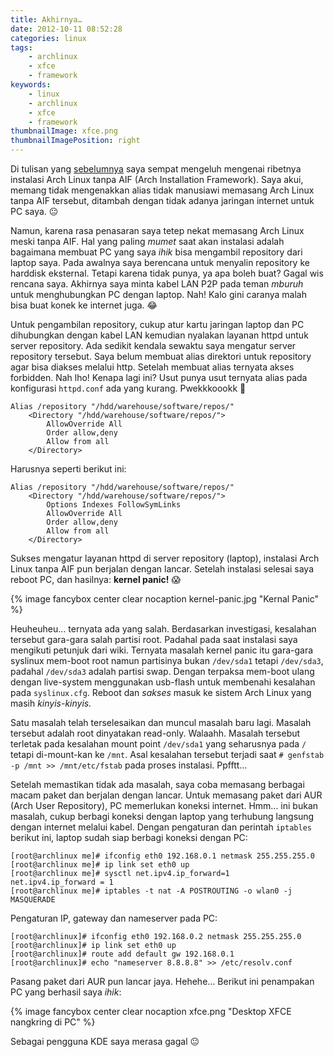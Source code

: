 ```yaml
---
title: Akhirnya…
date: 2012-10-11 08:52:28
categories: linux
tags:
    - archlinux
    - xfce
    - framework
keywords:
    - linux
    - archlinux
    - xfce
    - framework
thumbnailImage: xfce.png
thumbnailImagePosition: right
---
```


Di tulisan yang [sebelumnya](https://go2n.github.io/2012/10/10/tidak-ada-lagi-aif/) saya sempat mengeluh mengenai ribetnya instalasi Arch Linux tanpa AIF (Arch Installation Framework). Saya akui, memang tidak mengenakkan alias tidak manusiawi memasang Arch Linux tanpa AIF tersebut, ditambah dengan tidak adanya jaringan internet untuk PC saya. 😐
<!-- more -->

Namun, karena rasa penasaran saya tetep nekat memasang Arch Linux meski tanpa AIF. Hal yang paling *mumet* saat akan instalasi adalah bagaimana membuat PC yang saya *ihik* bisa mengambil repository dari laptop saya. Pada awalnya saya berencana untuk menyalin repository ke harddisk eksternal. Tetapi karena tidak punya, ya apa boleh buat? Gagal wis rencana saya. Akhirnya saya minta kabel LAN P2P pada teman *mburuh* untuk menghubungkan PC dengan laptop. Nah! Kalo gini caranya malah bisa buat konek ke internet juga. 😂

Untuk pengambilan repository, cukup atur kartu jaringan laptop dan PC dihubungkan dengan kabel LAN kemudian nyalakan layanan httpd untuk server repository. Ada sedikit kendala sewaktu saya mengatur server repository tersebut. Saya belum membuat alias direktori untuk repository agar bisa diakses melalui http. Setelah membuat alias ternyata akses forbidden. Nah lho! Kenapa lagi ini? Usut punya usut ternyata alias pada konfigurasi `httpd.conf` ada yang kurang. Pwekkkoookk 🤣

```
Alias /repository "/hdd/warehouse/software/repos/"
    <Directory "/hdd/warehouse/software/repos/">
        AllowOverride All
        Order allow,deny
        Allow from all
    </Directory>
```

Harusnya seperti berikut ini:

```
Alias /repository "/hdd/warehouse/software/repos/"
    <Directory "/hdd/warehouse/software/repos/">
        Options Indexes FollowSymLinks
        AllowOverride All
        Order allow,deny
        Allow from all
    </Directory>
```

Sukses mengatur layanan httpd di server repository (laptop), instalasi Arch Linux tanpa AIF pun berjalan dengan lancar. Setelah instalasi selesai saya reboot PC, dan hasilnya: **kernel panic!** 😱

{% image fancybox center clear nocaption kernel-panic.jpg "Kernal Panic" %}

Heuheuheu… ternyata ada yang salah. Berdasarkan investigasi, kesalahan tersebut gara-gara salah partisi root. Padahal pada saat instalasi saya mengikuti petunjuk dari wiki. Ternyata masalah kernel panic itu gara-gara syslinux mem-boot root namun partisinya bukan `/dev/sda1` tetapi `/dev/sda3`, padahal `/dev/sda3` adalah partisi swap. Dengan terpaksa mem-boot ulang dengan live-system menggunakan usb-flash untuk membenahi kesalahan pada `syslinux.cfg`. Reboot dan *sakses* masuk ke sistem Arch Linux yang masih *kinyis-kinyis.*

Satu masalah telah terselesaikan dan muncul masalah baru lagi. Masalah tersebut adalah root dinyatakan read-only. Walaahh. Masalah tersebut terletak pada kesalahan mount point `/dev/sda1` yang seharusnya pada `/` tetapi di-mount-kan ke `/mnt`. Asal kesalahan tersebut terjadi saat `# genfstab -p /mnt >> /mnt/etc/fstab` pada proses instalasi. Ppfftt…

Setelah memastikan tidak ada masalah, saya coba memasang berbagai macam paket dan berjalan dengan lancar. Untuk memasang paket dari AUR (Arch User Repository), PC memerlukan koneksi internet. Hmm… ini bukan masalah, cukup berbagi koneksi dengan laptop yang terhubung langsung dengan internet melalui kabel. Dengan pengaturan dan perintah `iptables` berikut ini, laptop sudah siap berbagi koneksi dengan PC:

```
[root@archlinux me]# ifconfig eth0 192.168.0.1 netmask 255.255.255.0
[root@archlinux me]# ip link set eth0 up
[root@archlinux me]# sysctl net.ipv4.ip_forward=1
net.ipv4.ip_forward = 1
[root@archlinux me]# iptables -t nat -A POSTROUTING -o wlan0 -j MASQUERADE
```

Pengaturan IP, gateway dan nameserver pada PC:

```shell
[root@archlinux]# ifconfig eth0 192.168.0.2 netmask 255.255.255.0
[root@archlinux]# ip link set eth0 up
[root@archlinux]# route add default gw 192.168.0.1
[root@archlinux]# echo "nameserver 8.8.8.8" >> /etc/resolv.conf
```

Pasang paket dari AUR pun lancar jaya. Hehehe… Berikut ini penampakan PC yang berhasil saya *ihik*:

{% image fancybox center clear nocaption xfce.png "Desktop XFCE nangkring di PC" %}

Sebagai pengguna KDE saya merasa gagal 😐

